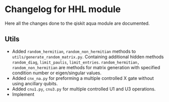 # Changelog for HHL module

Here all the changes done to the qiskit aqua module are documented.

## Utils

* Added `random_hermitian`, `random_non_hermitian` methods to
    `utils/generate_random_matrix.py`. Containing additional hidden methods
    `random_diag`, `limit_paulis`, `limit_entries`. `random_hermitian,
    random_non_hermitian` are methods for matrix generation with specified
    condition number or eigen/singular values.
* Added `cnx_na.py` for preforming a multiple controlled X gate without using
    ancillary qubits.
* Added `cnu1.py`, `cnu3.py` for multiple controlled U1 and U3 operations.
* Implement
